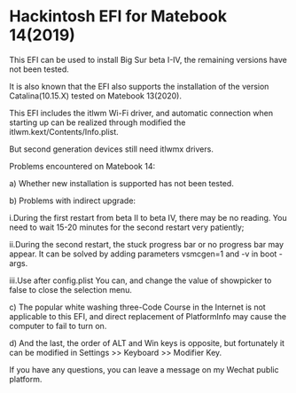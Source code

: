 # Hackintosh EFI for Matebook 14(2019)

This EFI can be used to install Big Sur beta I-IV, the remaining versions have not been tested.

It is also known that the EFI also supports the installation of the version Catalina(10.15.X) tested on Matebook 13(2020).

This EFI includes the itlwm Wi-Fi driver, and automatic connection when starting up can be realized through modified the itlwm.kext/Contents/Info.plist.

But second generation devices still need itlwmx drivers.

Problems encountered on Matebook 14:

a) Whether new installation is supported has not been tested.

b) Problems with indirect upgrade:

  i.During the first restart from beta II to beta IV, there may be no reading. You need to wait 15-20 minutes for the second restart very patiently;
  
  ii.During the second restart, the stuck progress bar or no progress bar may appear. It can be solved by adding parameters vsmcgen=1 and -v in boot -args.
  
  iii.Use after config.plist You can, and change the value of showpicker to false to close the selection menu.

c) The popular white washing three-Code Course in the Internet is not applicable to this EFI, and direct replacement of PlatformInfo may cause the computer to fail to turn on.

d) And the last, the order of ALT and Win keys is opposite, but fortunately it can be modified in Settings >> Keyboard >> Modifier Key.


If you have any questions, you can leave a message on my Wechat public platform.
